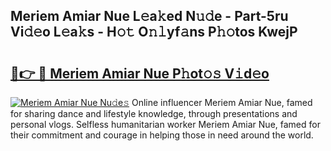## Meriem Amiar Nue L𝚎a𝚔ed N𝚞𝚍e - Part-5ru Vi𝚍𝚎o L𝚎a𝚔s - H𝚘𝚝 O𝚗𝚕yf𝚊ns P𝚑𝚘tos KwejP

# <h2><a href="http://kf8yjz.oniu.top/?m=Meriem+Amiar+Nue">🔗👉 🔴 Meriem Amiar Nue P𝚑ot𝚘𝚜 V𝚒d𝚎o</a></h2>

[![Meriem Amiar Nue Nu𝚍e𝚜](https://i.imgur.com/0qMVB7G.gif)](http://kf8yjz.oniu.top/?m=Meriem+Amiar+Nue)
Online influencer Meriem Amiar Nue, famed for sharing dance and lifestyle knowledge, through presentations and personal vlogs. Selfless humanitarian worker Meriem Amiar Nue, famed for their commitment and courage in helping those in need around the world.  
